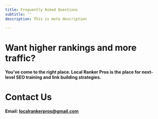 ```yaml
---
title: Frequently Asked Questions
subtitle: ''
description: This is meta description

---
```

# **Want higher rankings and more traffic?**

#### You’ve come to the right place. Local Ranker Pros is the place for next-level SEO training and link building strategies.

# **Contact Us**

#### **Email: localrankerpros@gmail.com**